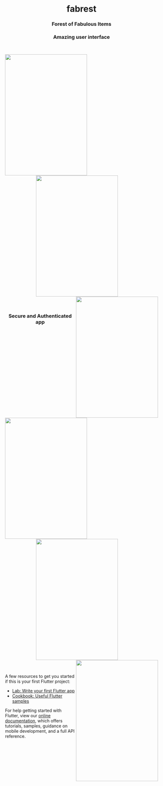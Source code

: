 <h1 align="center" font-size="40px">fabrest</h1>
<h3 align="center">Forest of Fabulous Items</h3>
<h3 align="center"><strong>Amazing user interface</strong></h3><br>
<p align="center">
<img align="left" src="https://user-images.githubusercontent.com/98035119/173988543-722c8a4f-13fc-4890-be19-348c41afb03e.png" width="270" height="400" style="margin-right: 80"/>
  <img align="center" src="https://user-images.githubusercontent.com/98035119/173992788-2b5a177a-76b7-439f-92f7-1b0eed6a04d2.png" width="270" height="400"  style="margin-right: 30px"/>
  <img align="right" src="https://user-images.githubusercontent.com/98035119/173992906-aa54ee9f-33fd-4e07-b320-f6d7f9f00f7e.png" width="270" height="400" margin-right: 10px/>
</p><br>
<h3 align="center"><strong>Secure and Authenticated app</strong></h3><br>
<p align="center">
<img align="left" src="https://user-images.githubusercontent.com/98035119/173993097-3ed0277e-76d0-49bd-99cb-87a7112f4c53.png" width="270" height="400" style="margin-right: 80"/>
  <img align="center" src="https://user-images.githubusercontent.com/98035119/173993173-754bf0c9-159c-4143-ba56-485b09ea07df.png" width="270" height="400"  style="margin-right: 30px"/>
  <img align="right" src="https://user-images.githubusercontent.com/98035119/173993252-5d2da7d8-b098-4f0c-a7f6-e4840f603bf4.png" width="270" height="400" margin-right: 10px/>
</p><br>




A few resources to get you started if this is your first Flutter project:

- [Lab: Write your first Flutter app](https://flutter.dev/docs/get-started/codelab)
- [Cookbook: Useful Flutter samples](https://flutter.dev/docs/cookbook)

For help getting started with Flutter, view our
[online documentation](https://flutter.dev/docs), which offers tutorials,
samples, guidance on mobile development, and a full API reference.

